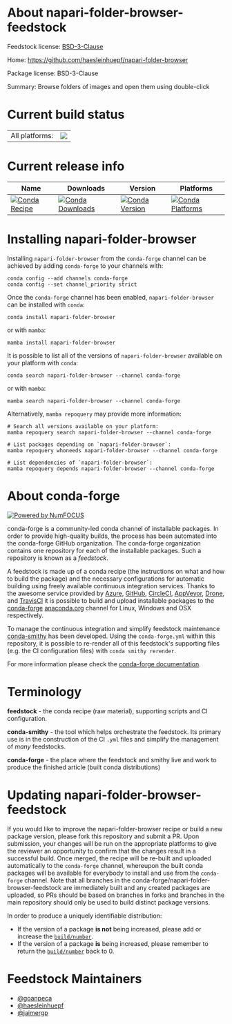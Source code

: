 About napari-folder-browser-feedstock
=====================================

Feedstock license: [BSD-3-Clause](https://github.com/conda-forge/napari-folder-browser-feedstock/blob/main/LICENSE.txt)

Home: https://github.com/haesleinhuepf/napari-folder-browser

Package license: BSD-3-Clause

Summary: Browse folders of images and open them using double-click

Current build status
====================


<table><tr><td>All platforms:</td>
    <td>
      <a href="https://dev.azure.com/conda-forge/feedstock-builds/_build/latest?definitionId=15271&branchName=main">
        <img src="https://dev.azure.com/conda-forge/feedstock-builds/_apis/build/status/napari-folder-browser-feedstock?branchName=main">
      </a>
    </td>
  </tr>
</table>

Current release info
====================

| Name | Downloads | Version | Platforms |
| --- | --- | --- | --- |
| [![Conda Recipe](https://img.shields.io/badge/recipe-napari--folder--browser-green.svg)](https://anaconda.org/conda-forge/napari-folder-browser) | [![Conda Downloads](https://img.shields.io/conda/dn/conda-forge/napari-folder-browser.svg)](https://anaconda.org/conda-forge/napari-folder-browser) | [![Conda Version](https://img.shields.io/conda/vn/conda-forge/napari-folder-browser.svg)](https://anaconda.org/conda-forge/napari-folder-browser) | [![Conda Platforms](https://img.shields.io/conda/pn/conda-forge/napari-folder-browser.svg)](https://anaconda.org/conda-forge/napari-folder-browser) |

Installing napari-folder-browser
================================

Installing `napari-folder-browser` from the `conda-forge` channel can be achieved by adding `conda-forge` to your channels with:

```
conda config --add channels conda-forge
conda config --set channel_priority strict
```

Once the `conda-forge` channel has been enabled, `napari-folder-browser` can be installed with `conda`:

```
conda install napari-folder-browser
```

or with `mamba`:

```
mamba install napari-folder-browser
```

It is possible to list all of the versions of `napari-folder-browser` available on your platform with `conda`:

```
conda search napari-folder-browser --channel conda-forge
```

or with `mamba`:

```
mamba search napari-folder-browser --channel conda-forge
```

Alternatively, `mamba repoquery` may provide more information:

```
# Search all versions available on your platform:
mamba repoquery search napari-folder-browser --channel conda-forge

# List packages depending on `napari-folder-browser`:
mamba repoquery whoneeds napari-folder-browser --channel conda-forge

# List dependencies of `napari-folder-browser`:
mamba repoquery depends napari-folder-browser --channel conda-forge
```


About conda-forge
=================

[![Powered by
NumFOCUS](https://img.shields.io/badge/powered%20by-NumFOCUS-orange.svg?style=flat&colorA=E1523D&colorB=007D8A)](https://numfocus.org)

conda-forge is a community-led conda channel of installable packages.
In order to provide high-quality builds, the process has been automated into the
conda-forge GitHub organization. The conda-forge organization contains one repository
for each of the installable packages. Such a repository is known as a *feedstock*.

A feedstock is made up of a conda recipe (the instructions on what and how to build
the package) and the necessary configurations for automatic building using freely
available continuous integration services. Thanks to the awesome service provided by
[Azure](https://azure.microsoft.com/en-us/services/devops/), [GitHub](https://github.com/),
[CircleCI](https://circleci.com/), [AppVeyor](https://www.appveyor.com/),
[Drone](https://cloud.drone.io/welcome), and [TravisCI](https://travis-ci.com/)
it is possible to build and upload installable packages to the
[conda-forge](https://anaconda.org/conda-forge) [anaconda.org](https://anaconda.org/)
channel for Linux, Windows and OSX respectively.

To manage the continuous integration and simplify feedstock maintenance
[conda-smithy](https://github.com/conda-forge/conda-smithy) has been developed.
Using the ``conda-forge.yml`` within this repository, it is possible to re-render all of
this feedstock's supporting files (e.g. the CI configuration files) with ``conda smithy rerender``.

For more information please check the [conda-forge documentation](https://conda-forge.org/docs/).

Terminology
===========

**feedstock** - the conda recipe (raw material), supporting scripts and CI configuration.

**conda-smithy** - the tool which helps orchestrate the feedstock.
                   Its primary use is in the construction of the CI ``.yml`` files
                   and simplify the management of *many* feedstocks.

**conda-forge** - the place where the feedstock and smithy live and work to
                  produce the finished article (built conda distributions)


Updating napari-folder-browser-feedstock
========================================

If you would like to improve the napari-folder-browser recipe or build a new
package version, please fork this repository and submit a PR. Upon submission,
your changes will be run on the appropriate platforms to give the reviewer an
opportunity to confirm that the changes result in a successful build. Once
merged, the recipe will be re-built and uploaded automatically to the
`conda-forge` channel, whereupon the built conda packages will be available for
everybody to install and use from the `conda-forge` channel.
Note that all branches in the conda-forge/napari-folder-browser-feedstock are
immediately built and any created packages are uploaded, so PRs should be based
on branches in forks and branches in the main repository should only be used to
build distinct package versions.

In order to produce a uniquely identifiable distribution:
 * If the version of a package **is not** being increased, please add or increase
   the [``build/number``](https://docs.conda.io/projects/conda-build/en/latest/resources/define-metadata.html#build-number-and-string).
 * If the version of a package **is** being increased, please remember to return
   the [``build/number``](https://docs.conda.io/projects/conda-build/en/latest/resources/define-metadata.html#build-number-and-string)
   back to 0.

Feedstock Maintainers
=====================

* [@goanpeca](https://github.com/goanpeca/)
* [@haesleinhuepf](https://github.com/haesleinhuepf/)
* [@jaimergp](https://github.com/jaimergp/)

